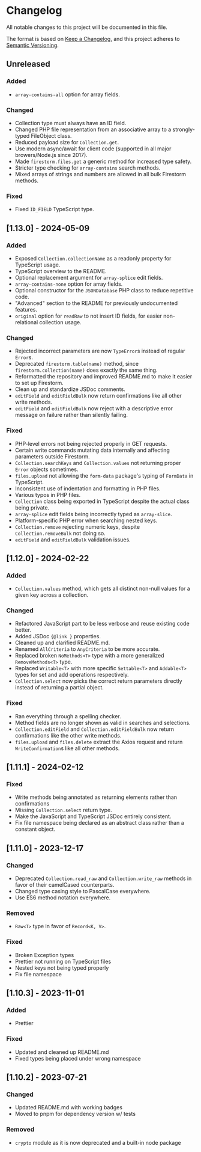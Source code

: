# Changelog

All notable changes to this project will be documented in this file.

The format is based on [Keep a Changelog](https://keepachangelog.com/en/1.0.0/),
and this project adheres to [Semantic Versioning](https://semver.org/spec/v2.0.0.html).

## Unreleased

### Added

- `array-contains-all` option for array fields.

### Changed

- Collection type must always have an ID field.
- Changed PHP file representation from an associative array to a strongly-typed FileObject class.
- Reduced payload size for `Collection.get`.
- Use modern async/await for client code (supported in all major browers/Node.js since 2017).
- Made `firestorm.files.get` a generic method for increased type safety.
- Stricter type checking for `array-contains` search methods.
- Mixed arrays of strings and numbers are allowed in all bulk Firestorm methods.

### Fixed

- Fixed `ID_FIELD` TypeScript type.

## [1.13.0] - 2024-05-09

### Added

- Exposed `Collection.collectionName` as a readonly property for TypeScript usage.
- TypeScript overview to the README.
- Optional replacement argument for `array-splice` edit fields.
- `array-contains-none` option for array fields.
- Optional constructor for the `JSONDatabase` PHP class to reduce repetitive code.
- "Advanced" section to the README for previously undocumented features.
- `original` option for `readRaw` to not insert ID fields, for easier non-relational collection usage.

### Changed

- Rejected incorrect parameters are now `TypeError`s instead of regular `Error`s.
- Deprecated `firestorm.table(name)` method, since `firestorm.collection(name)` does exactly the same thing.
- Reformatted the repository and improved README.md to make it easier to set up Firestorm.
- Clean up and standardize JSDoc comments.
- `editField` and `editFieldBulk` now return confirmations like all other write methods.
- `editField` and `editFieldBulk` now reject with a descriptive error message on failure rather than silently failing.

### Fixed

- PHP-level errors not being rejected properly in GET requests.
- Certain write commands mutating data internally and affecting parameters outside Firestorm.
- `Collection.searchKeys` and `Collection.values` not returning proper `Error` objects sometimes.
- `files.upload` not allowing the `form-data` package's typing of `FormData` in TypeScript.
- Inconsistent use of indentation and formatting in PHP files.
- Various typos in PHP files.
- `Collection` class being exported in TypeScript despite the actual class being private.
- `array-splice` edit fields being incorrectly typed as `array-slice`.
- Platform-specific PHP error when searching nested keys.
- `Collection.remove` rejecting numeric keys, despite `Collection.removeBulk` not doing so.
- `editField` and `editFieldBulk` validation issues.

## [1.12.0] - 2024-02-22

### Added

- `Collection.values` method, which gets all distinct non-null values for a given key across a collection.

### Changed

- Refactored JavaScript part to be less verbose and reuse existing code better.
- Added JSDoc `{@link }` properties.
- Cleaned up and clarified README.md.
- Renamed `AllCriteria` to `AnyCriteria` to be more accurate.
- Replaced broken `NoMethods<T>` type with a more generalized `RemoveMethods<T>` type.
- Replaced `Writable<T>` with more specific `Settable<T>` and `Addable<T>` types for set and add operations respectively.
- `Collection.select` now picks the correct return parameters directly instead of returning a partial object.

### Fixed

- Ran everything through a spelling checker.
- Method fields are no longer shown as valid in searches and selections.
- `Collection.editField` and `Collection.editFieldBulk` now return confirmations like the other write methods.
- `files.upload` and `files.delete` extract the Axios request and return `WriteConfirmation`s like all other methods.

## [1.11.1] - 2024-02-12

### Fixed

- Write methods being annotated as returning elements rather than confirmations
- Missing `Collection.select` return type.
- Make the JavaScript and TypeScript JSDoc entirely consistent.
- Fix file namespace being declared as an abstract class rather than a constant object.

## [1.11.0] - 2023-12-17

### Changed

- Deprecated `Collection.read_raw` and `Collection.write_raw` methods in favor of their camelCased counterparts.
- Changed type casing style to PascalCase everywhere.
- Use ES6 method notation everywhere.

### Removed

- `Raw<T>` type in favor of `Record<K, V>`.

### Fixed

- Broken Exception types
- Prettier not running on TypeScript files
- Nested keys not being typed properly
- Fix file namespace

## [1.10.3] - 2023-11-01

### Added

- Prettier

### Fixed

- Updated and cleaned up README.md
- Fixed types being placed under wrong namespace

## [1.10.2] - 2023-07-21

### Changed

- Updated README.md with working badges
- Moved to pnpm for dependency version w/ tests

### Removed

- `crypto` module as it is now deprecated and a built-in node package
